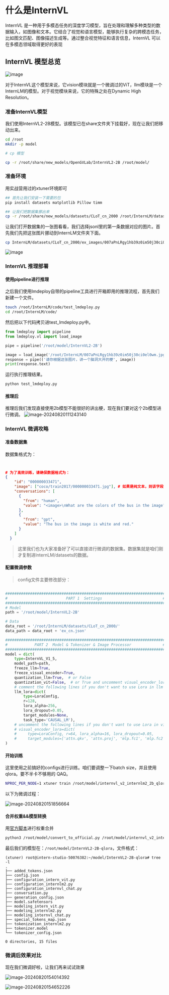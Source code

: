 # 什么是InternVL
InternVL 是一种用于多模态任务的深度学习模型，旨在处理和理解多种类型的数据输入，如图像和文本。它结合了视觉和语言模型，能够执行复杂的跨模态任务，比如图文匹配、图像描述生成等。通过整合视觉特征和语言信息，InternVL 可以在多模态领域取得更好的表现

## InternVL 模型总览

![image](https://github.com/user-attachments/assets/d3a013a3-4b0a-4434-99a7-002a797bed09)

对于InternVL这个模型来说，它vision模块就是一个微调过的ViT，llm模块是一个InternLM的模型。对于视觉模块来说，它的特殊之处在Dynamic High Resolution。



### 准备InternVL模型
我们使用InternVL2-2B模型。该模型已在share文件夹下挂载好，现在让我们把移动出来。
```bash
cd /root
mkdir -p model

# cp 模型

cp -r /root/share/new_models/OpenGVLab/InternVL2-2B /root/model/
```

### 准备环境

用实战营用过的xtuner环境即可

```bash
## 首先让我们安装一下需要的包
pip install datasets matplotlib Pillow timm

## 让我们把数据集挪出来
cp -r /root/share/new_models/datasets/CLoT_cn_2000 /root/InternLM/datasets/
```

让我们打开数据集的一张图看看，我们选择jsonl里的第一条数据对应的图片。首先我们先把这张图片挪动到InternLM文件夹下面。
```bash
cp InternLM/datasets/CLoT_cn_2000/ex_images/007aPnLRgy1hb39z0im50j30ci0el0wm.jpg InternLM/
```

![image](https://github.com/user-attachments/assets/0c2fec15-3cd3-4eb2-8f98-5b5fb645b0f1)

### InternVL 推理部署
#### 使用pipeline进行推理

之后我们使用lmdeploy自带的pipeline工具进行开箱即用的推理流程，首先我们新建一个文件。

```bash
touch /root/InternLM/code/test_lmdeploy.py
cd /root/InternLM/code/
```

然后把以下代码拷贝进test_lmdeploy.py中。

```python
from lmdeploy import pipeline
from lmdeploy.vl import load_image

pipe = pipeline('/root/model/InternVL2-2B')

image = load_image('/root/InternLM/007aPnLRgy1hb39z0im50j30ci0el0wm.jpg')
response = pipe(('请你根据这张图片，讲一个脑洞大开的梗', image))
print(response.text)
```

运行执行推理结果。

```bash
python test_lmdeploy.py
```

#### 推理后
推理后我们发现直接使用2b模型不能很好的讲出梗，现在我们要对这个2b模型进行微调。
![image-20240820111243140](./image-20240820111243140.png)

### InternVL 微调攻略

#### 准备数据集
数据集格式为：

```json


# 为了高效训练，请确保数据格式为：
{
    "id": "000000033471",
    "image": ["coco/train2017/000000033471.jpg"], # 如果是纯文本，则该字段为 None 或者不存在
    "conversations": [
      {
        "from": "human",
        "value": "<image>\nWhat are the colors of the bus in the image?"
      },
      {
        "from": "gpt",
        "value": "The bus in the image is white and red."
      }
    ]
  }
```

> 这里我们也为大家准备好了可以直接进行微调的数据集。数据集就是咱们刚才复制进InternLM/datasets的数据。

#### 配置微调参数

> config文件主要修改部分：

```python

#######################################################################
#                          PART 1  Settings                           #
#######################################################################
# Model
path = '/root/model/InternVL2-2B'

# Data
data_root = '/root/InternLM/datasets/CLoT_cn_2000/'
data_path = data_root + 'ex_cn.json'

#######################################################################
#            PART 2  Model & Tokenizer & Image Processor              #
#######################################################################
model = dict(
    type=InternVL_V1_5,
    model_path=path,
    freeze_llm=True,
    freeze_visual_encoder=True,
    quantization_llm=True,  # or False
    quantization_vit=False,  # or True and uncomment visual_encoder_lora
    # comment the following lines if you don't want to use Lora in llm
    llm_lora=dict(
        type=LoraConfig,
        r=128,
        lora_alpha=256,
        lora_dropout=0.05,
        target_modules=None,
        task_type='CAUSAL_LM'),
    # uncomment the following lines if you don't want to use Lora in visual encoder # noqa
    # visual_encoder_lora=dict(
    #     type=LoraConfig, r=64, lora_alpha=16, lora_dropout=0.05,
    #     target_modules=['attn.qkv', 'attn.proj', 'mlp.fc1', 'mlp.fc2'])
)


```

#### 开始训练

这里使用之前搞好的configs进行训练。咱们要调整一下batch size，并且使用qlora。要不半卡不够用的 QAQ。

```bash
NPROC_PER_NODE=1 xtuner train /root/model/internvl_v2_internlm2_2b_qlora_finetune.py  --work-dir /root/model/work_dir/internvl_ft_run_8_filter  --deepspeed deepspeed_zero1
```

以下为微调过程：

![image-20240820151856664](./image-20240820151856664.png)

#### 合并权重&&模型转换

用[官方脚本](https://github.com/InternLM/xtuner/blob/v0.1.23/xtuner/configs/internvl/v1_5/convert_to_official.py)进行权重合并

```bash
python3 /root/model/convert_to_official.py /root/model/internvl_v2_internlm2_2b_qlora_finetune.py /root/model/work_dir/internvl_ft_run_8_filter/iter_3000.pth /root/model/InternVL2-2B-qlora
```

最后我们的模型在：`/root/model/InternVL2-2B-qlora`，文件格式：

```text
(xtuner) root@intern-studio-50076382:~/model/InternVL2-2B-qlora# tree -l
.
├── added_tokens.json
├── config.json
├── configuration_intern_vit.py
├── configuration_internlm2.py
├── configuration_internvl_chat.py
├── conversation.py
├── generation_config.json
├── model.safetensors
├── modeling_intern_vit.py
├── modeling_internlm2.py
├── modeling_internvl_chat.py
├── special_tokens_map.json
├── tokenization_internlm2.py
├── tokenizer.model
└── tokenizer_config.json

0 directories, 15 files
```

### 微调后效果对比

现在我们微调好啦，让我们再来试试效果

![image-20240820154014392](./image-20240820154014392.png)



![image-20240820154652226](./image-20240820154652226.png)



